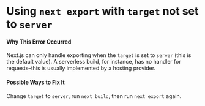 # Using `next export` with `target` not set to `server`

#### Why This Error Occurred

Next.js can only handle exporting when the `target` is set to `server` (this is the default value). A serverless build, for instance, has no handler for requests–this is usually implemented by a hosting provider.

#### Possible Ways to Fix It

Change `target` to `server`, run `next build`, then run `next export` again.
